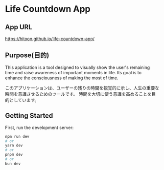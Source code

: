 # Life Countdown App

## App URL
https://hitoon.github.io/life-countdown-app/

## Purpose(目的)
This application is a tool designed to visually show the user's remaining time and raise awareness of important moments in life.
Its goal is to enhance the consciousness of making the most of time.

このアプリケーションは、ユーザーの残りの時間を視覚的に示し、人生の重要な瞬間を意識させるためのツールです。
時間を大切に使う意識を高めることを目的としています。

## Getting Started

First, run the development server:

```bash
npm run dev
# or
yarn dev
# or
pnpm dev
# or
bun dev
